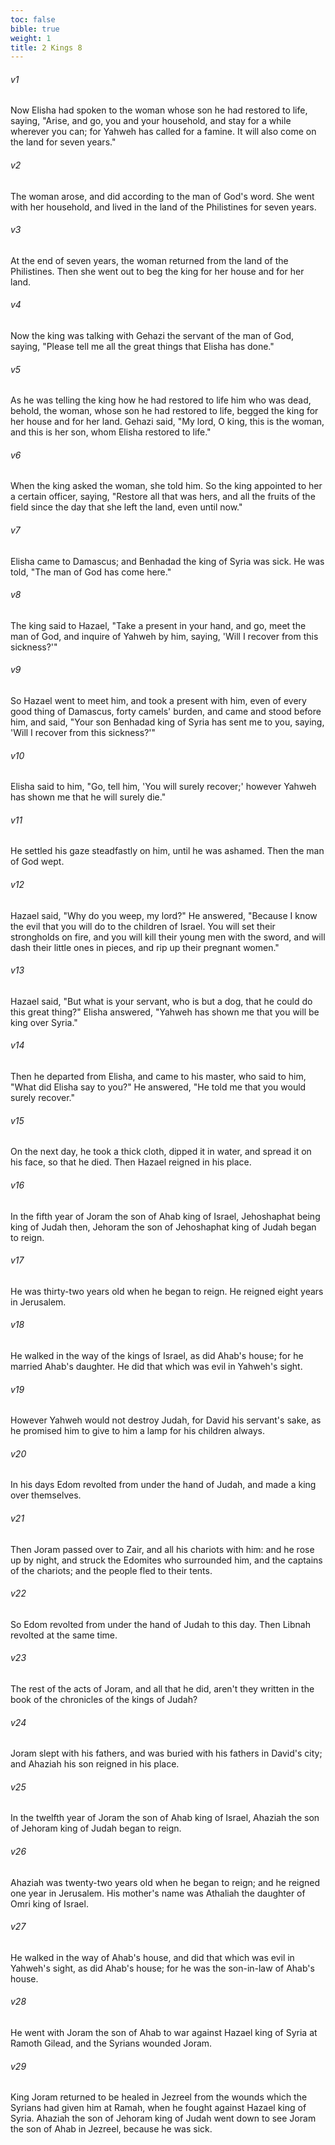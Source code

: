 ```yaml
---
toc: false
bible: true
weight: 1
title: 2 Kings 8
---
```




###### v1 
Now Elisha had spoken to the woman whose son he had restored to life, saying, "Arise, and go, you and your household, and stay for a while wherever you can; for Yahweh has called for a famine. It will also come on the land for seven years." 

###### v2 
The woman arose, and did according to the man of God's word. She went with her household, and lived in the land of the Philistines for seven years. 

###### v3 
At the end of seven years, the woman returned from the land of the Philistines. Then she went out to beg the king for her house and for her land. 

###### v4 
Now the king was talking with Gehazi the servant of the man of God, saying, "Please tell me all the great things that Elisha has done." 

###### v5 
As he was telling the king how he had restored to life him who was dead, behold, the woman, whose son he had restored to life, begged the king for her house and for her land. Gehazi said, "My lord, O king, this is the woman, and this is her son, whom Elisha restored to life." 

###### v6 
When the king asked the woman, she told him. So the king appointed to her a certain officer, saying, "Restore all that was hers, and all the fruits of the field since the day that she left the land, even until now." 

###### v7 
Elisha came to Damascus; and Benhadad the king of Syria was sick. He was told, "The man of God has come here." 

###### v8 
The king said to Hazael, "Take a present in your hand, and go, meet the man of God, and inquire of Yahweh by him, saying, 'Will I recover from this sickness?'" 

###### v9 
So Hazael went to meet him, and took a present with him, even of every good thing of Damascus, forty camels' burden, and came and stood before him, and said, "Your son Benhadad king of Syria has sent me to you, saying, 'Will I recover from this sickness?'" 

###### v10 
Elisha said to him, "Go, tell him, 'You will surely recover;' however Yahweh has shown me that he will surely die." 

###### v11 
He settled his gaze steadfastly on him, until he was ashamed. Then the man of God wept. 

###### v12 
Hazael said, "Why do you weep, my lord?" He answered, "Because I know the evil that you will do to the children of Israel. You will set their strongholds on fire, and you will kill their young men with the sword, and will dash their little ones in pieces, and rip up their pregnant women." 

###### v13 
Hazael said, "But what is your servant, who is but a dog, that he could do this great thing?" Elisha answered, "Yahweh has shown me that you will be king over Syria." 

###### v14 
Then he departed from Elisha, and came to his master, who said to him, "What did Elisha say to you?" He answered, "He told me that you would surely recover." 

###### v15 
On the next day, he took a thick cloth, dipped it in water, and spread it on his face, so that he died. Then Hazael reigned in his place. 

###### v16 
In the fifth year of Joram the son of Ahab king of Israel, Jehoshaphat being king of Judah then, Jehoram the son of Jehoshaphat king of Judah began to reign. 

###### v17 
He was thirty-two years old when he began to reign. He reigned eight years in Jerusalem. 

###### v18 
He walked in the way of the kings of Israel, as did Ahab's house; for he married Ahab's daughter. He did that which was evil in Yahweh's sight. 

###### v19 
However Yahweh would not destroy Judah, for David his servant's sake, as he promised him to give to him a lamp for his children always. 

###### v20 
In his days Edom revolted from under the hand of Judah, and made a king over themselves. 

###### v21 
Then Joram passed over to Zair, and all his chariots with him: and he rose up by night, and struck the Edomites who surrounded him, and the captains of the chariots; and the people fled to their tents. 

###### v22 
So Edom revolted from under the hand of Judah to this day. Then Libnah revolted at the same time. 

###### v23 
The rest of the acts of Joram, and all that he did, aren't they written in the book of the chronicles of the kings of Judah? 

###### v24 
Joram slept with his fathers, and was buried with his fathers in David's city; and Ahaziah his son reigned in his place. 

###### v25 
In the twelfth year of Joram the son of Ahab king of Israel, Ahaziah the son of Jehoram king of Judah began to reign. 

###### v26 
Ahaziah was twenty-two years old when he began to reign; and he reigned one year in Jerusalem. His mother's name was Athaliah the daughter of Omri king of Israel. 

###### v27 
He walked in the way of Ahab's house, and did that which was evil in Yahweh's sight, as did Ahab's house; for he was the son-in-law of Ahab's house. 

###### v28 
He went with Joram the son of Ahab to war against Hazael king of Syria at Ramoth Gilead, and the Syrians wounded Joram. 

###### v29 
King Joram returned to be healed in Jezreel from the wounds which the Syrians had given him at Ramah, when he fought against Hazael king of Syria. Ahaziah the son of Jehoram king of Judah went down to see Joram the son of Ahab in Jezreel, because he was sick.
